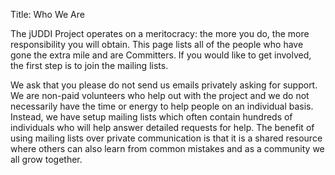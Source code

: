 Title: Who We Are


The jUDDI Project operates on a meritocracy: the more you do, the more responsibility you will obtain. This page lists all of the people who have gone the extra mile and are Committers. If you would like to get involved, the first step is to join the mailing lists.

We ask that you please do not send us emails privately asking for support. We are non-paid volunteers who help out with the project and we do not necessarily have the time or energy to help people on an individual basis. Instead, we have setup mailing lists which often contain hundreds of individuals who will help answer detailed requests for help. The benefit of using mailing lists over private communication is that it is a shared resource where others can also learn from common mistakes and as a community we all grow together.

